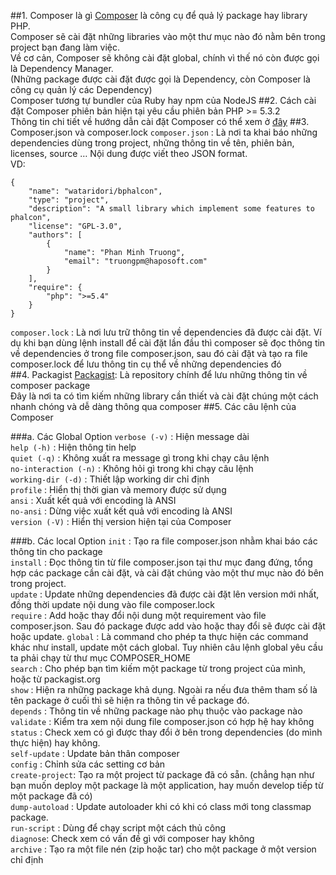 ##1. Composer là gì
[Composer](https://getcomposer.org/) là công cụ để quả lý package hay library PHP.  
Composer sẽ cài đặt những libraries vào một thư mục nào đó nằm bên trong project bạn đang làm việc.  
Về cơ cản, Composer sẽ không cài đặt global, chính vì thế nó còn được gọi là Dependency Manager.  
(Những package được cài đặt được gọi là Dependency, còn Composer là công cụ quản lý các Dependency)  
Composer tương tự bundler của Ruby hay npm của NodeJS
##2. Cách cài đặt
Composer phiên bản hiện tại yêu cầu phiên bản PHP >= 5.3.2  
Thông tin chi tiết về hướng dẫn cài đặt Composer có thể xem ở [đây](https://getcomposer.org/download/)
##3. Composer.json và composer.lock
`composer.json` : Là nơi ta khai báo những dependencies dùng trong project, những thông tin về tên, phiên bản, licenses, source … Nội dung được viết theo JSON format.  
VD:  
 
    {
        "name": "wataridori/bphalcon",
        "type": "project",
        "description": "A small library which implement some features to phalcon",
        "license": "GPL-3.0",
        "authors": [
            {
                "name": "Phan Minh Truong",
                "email": "truongpm@haposoft.com"
            }
        ],
        "require": {
            "php": ">=5.4"
        }
    }
    
 `composer.lock` : Là nơi lưu trữ thông tin về dependencies đã được cài đặt. Ví dụ khi bạn dùng lệnh install để cài đặt lần đầu thì composer sẽ đọc thông tin về dependencies ở trong file composer.json, sau đó cài đặt và tạo ra file composer.lock để lưu thông tin cụ thể về những dependencies đó  
 ##4. Packagist
 [Packagist]( https://packagist.org): Là repository chính để lưu những thông tin về composer package  
 Đây là nơi ta có tìm kiếm những library cần thiết và cài đặt chúng một cách nhanh chóng và dễ dàng thông qua composer
##5. Các câu lệnh của Composer

###a. Các Global Option
`verbose (-v)` : Hiện message dài  
`help (-h)` : Hiện thông tin help  
`quiet (-q)` : Không xuất ra message gì trong khi chạy câu lệnh  
`no-interaction (-n)` : Không hỏi gì trong khi chạy câu lệnh  
`working-dir (-d)` : Thiết lập working dir chỉ định  
`profile` : Hiển thị thời gian và memory được sử dụng  
`ansi` : Xuất kết quả với encoding là ANSI  
`no-ansi` : Dừng việc xuất kết quả với encoding là ANSI  
`version (-V)` : Hiển thị version hiện tại của Composer  

###b. Các local Option
`init` : Tạo ra file composer.json nhằm khai báo các thông tin cho package  
`install` : Đọc thông tin từ file composer.json tại thư mục đang đứng, tổng hợp các package cần cài đặt, và cài đặt chúng vào một thư mục nào đó bên trong project.  
`update` : Update những dependencies đã được cài đặt lên version mới nhất, đồng thời update nội dung vào file composer.lock  
`require` : Add hoặc thay đổi nội dung một requirement vào file composer.json. Sau đó package được add vào hoặc thay đổi sẽ được cài đặt hoặc update.
`global` : Là command cho phép ta thực hiện các command khác như install, update một cách global. Tuy nhiên câu lệnh global yêu cầu ta phải chạy từ thư mục COMPOSER_HOME  
`search` : Cho phép bạn tìm kiếm một package từ trong project của mình, hoặc từ packagist.org  
`show` : Hiện ra những package khả dụng. Ngoài ra nếu đưa thêm tham số là tên package ở cuối thì sẽ hiện ra thông tin về package đó.  
`depends` : Thông tin về những package nào phụ thuộc vào package nào  
`validate` : Kiểm tra xem nội dung file composer.json có hợp hệ hay không  
`status` : Check xem có gì được thay đổi ở bên trong dependencies (do mình thực hiện) hay không.  
`self-update` : Update bản thân composer  
`config` : Chỉnh sửa các setting cơ bản  
`create-project`: Tạo ra một project từ package đã có sẵn. (chẳng hạn như bạn muốn deploy một package là một application, hay muốn develop tiếp từ một package đã có)  
`dump-autoload` : Update autoloader khi có khi có class mới tong classmap package.  
`run-script` : Dùng để chạy script một cách thủ công  
`diagnose`: Check xem có vấn đề gì với composer hay không  
`archive` : Tạo ra một file nén (zip hoặc tar) cho một package ở một version chỉ định  

